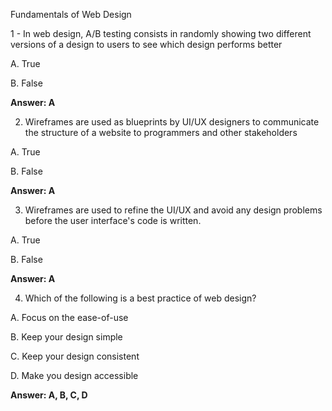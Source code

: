 
Fundamentals of Web Design

1 - In web design, A/B testing consists in randomly showing two different versions of a design to users to see which design performs better

A. True

B. False

**Answer: A**

2. Wireframes are used as blueprints by UI/UX designers to communicate the structure of a website to programmers and other stakeholders

A. True

B. False

**Answer: A**

3. Wireframes are used to refine the UI/UX and avoid any design problems before the user interface's code is written.

A. True

B. False

**Answer: A**

4. Which of the following is a best practice of web design?

A. Focus on the ease-of-use

B. Keep your design simple

C. Keep your design consistent

D. Make you design accessible

**Answer: A, B, C, D**
